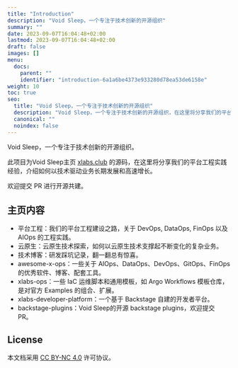 ```yaml
---
title: "Introduction"
description: "Void Sleep，一个专注于技术创新的开源组织"
summary: ""
date: 2023-09-07T16:04:48+02:00
lastmod: 2023-09-07T16:04:48+02:00
draft: false
images: []
menu:
  docs:
    parent: ""
    identifier: "introduction-6a1a6be4373e933280d78ea53de6158e"
weight: 10
toc: true
seo:
  title: "Void Sleep，一个专注于技术创新的开源组织"
  description: "Void Sleep，一个专注于技术创新的开源组织，在这里将分享我们的平台工程实践经验，介绍如何以技术驱动业务长期发展和高速增长"
  canonical: ""
  noindex: false
---
```


Void Sleep，一个专注于技术创新的开源组织。

此项目为Void Sleep主页 [xlabs.club][] 的源码，在这里将分享我们的平台工程实践经验，介绍如何以技术驱动业务长期发展和高速增长。

欢迎提交 PR 进行开源共建。

## 主页内容

- 平台工程：我们的平台工程建设之路，关于 DevOps, DataOps, FinOps 以及 AIOps 的工程实践。
- 云原生：云原生技术探索，如何以云原生技术支撑起不断变化的复杂业务。
- 技术博客：研发踩坑记录，翻一翻总有惊喜。
- awesome-x-ops：一些关于 AIOps、DataOps、DevOps、GitOps、FinOps 的优秀软件、博客、配套工具。
- xlabs-ops：一些 IaC 运维脚本和通用模板，如 Argo Workflows 模板仓库，是对官方 Examples 的组合、扩展。
- xlabs-developer-platform：一个基于 Backstage 自建的开发者平台。
- backstage-plugins：Void Sleep的开源 backstage plugins，欢迎提交 PR。

## License

本文档采用 [CC BY-NC 4.0][] 许可协议。

[xlabs.club]: https://www.xlabs.club
[CC BY-NC 4.0]: https://creativecommons.org/licenses/by-nc/4.0/
